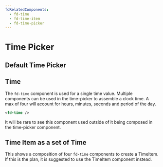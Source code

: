 ```yaml
---
fdRelatedComponents:
  - fd-time
  - fd-time-item
  - fd-time-picker
---
```


# Time Picker

## Default Time Picker

<d-example name="default">
</d-example>

## Time

The `fd-time` component is used for a single time value. Multiple components can be used in the time-picker to assemble a clock time. A max of four will account for hours, minutes, seconds and period of the day.

```xml
<fd-time />
```
It will be rare to see this component used outside of it being composed in the time-picker component.

<d-example name="time">
</d-example>

## Time Item as a set of Time

This shows a composition of four `fd-time` components to create a TimeItem. If this is the plan, it is suggested to use the TimeItem component instead.

<d-example name="multiple-times">
</d-example>
